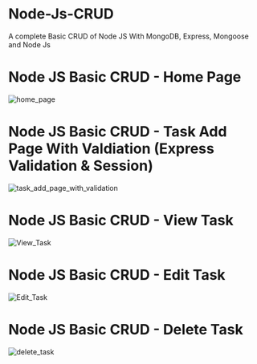 # Node-Js-CRUD
A complete Basic CRUD of Node JS With MongoDB, Express, Mongoose and Node Js

# Node JS Basic CRUD - Home Page

<img src="https://image.ibb.co/f3P4O9/home_page.jpg" alt="home_page" border="0">

# Node JS Basic CRUD - Task Add Page With Valdiation (Express Validation & Session)
<img src="https://image.ibb.co/fvvpqp/task_add_page_with_validation.jpg" alt="task_add_page_with_validation" border="0">

# Node JS Basic CRUD - View Task
<img src="https://image.ibb.co/eeJnbU/View_Task.jpg" alt="View_Task" border="0">

# Node JS Basic CRUD - Edit Task
<img src="https://image.ibb.co/kAjhAp/Edit_Task.jpg" alt="Edit_Task" border="0">

# Node JS Basic CRUD - Delete Task
<img src="https://image.ibb.co/nyWUqp/delete_task.jpg" alt="delete_task" border="0">




